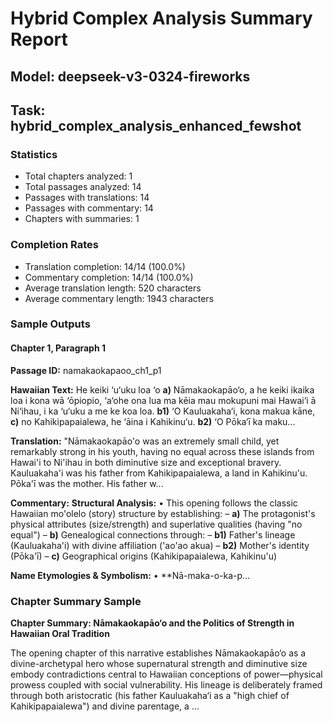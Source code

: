 # Hybrid Complex Analysis Summary Report
## Model: deepseek-v3-0324-fireworks
## Task: hybrid_complex_analysis_enhanced_fewshot

### Statistics
- Total chapters analyzed: 1
- Total passages analyzed: 14
- Passages with translations: 14
- Passages with commentary: 14
- Chapters with summaries: 1

### Completion Rates
- Translation completion: 14/14 (100.0%)
- Commentary completion: 14/14 (100.0%)
- Average translation length: 520 characters
- Average commentary length: 1943 characters

### Sample Outputs

#### Chapter 1, Paragraph 1
**Passage ID:** namakaokapaoo_ch1_p1

**Hawaiian Text:**
He keiki ‘u‘uku loa ‘o **a)** Nāmakaokapāo‘o, a he  keiki ikaika loa i kona wā ‘ōpiopio, ‘a‘ohe ona lua  ma kēia mau mokupuni mai Hawai‘i ā Ni‘ihau, i ka  ‘u‘uku a me ke koa loa. **b1)** ‘O Kauluakaha‘i, kona   makua kāne, **c)** no Kahikipapaialewa, he ‘āina i  Kahikinu‘u. **b2)** ‘O Pōka‘ī ka maku...

**Translation:**
"Nāmakaokapāo'o was an extremely small child, yet remarkably strong in his youth, having no equal across these islands from Hawai'i to Ni'ihau in both diminutive size and exceptional bravery. Kauluakaha'i was his father from Kahikipapaialewa, a land in Kahikinu'u. Pōka'ī was the mother. His father w...

**Commentary:**
**Structural Analysis:**
• This opening follows the classic Hawaiian mo'olelo (story) structure by establishing:
– **a)** The protagonist's physical attributes (size/strength) and superlative qualities (having "no equal")
– **b)** Genealogical connections through:
  – **b1)** Father's lineage (Kauluakaha'i) with divine affiliation ('ao'ao akua)
  – **b2)** Mother's identity (Pōka'ī)
– **c)** Geographical origins (Kahikipapaialewa, Kahikinu'u)

**Name Etymologies & Symbolism:**
• **Nā-maka-o-ka-p...

### Chapter Summary Sample
**Chapter Summary: Nāmakaokapāo‘o and the Politics of Strength in Hawaiian Oral Tradition**  

The opening chapter of this narrative establishes Nāmakaokapāo‘o as a divine-archetypal hero whose supernatural strength and diminutive size embody contradictions central to Hawaiian conceptions of power—physical prowess coupled with social vulnerability. His lineage is deliberately framed through both aristocratic (his father Kauluakaha‘i as a "high chief of Kahikipapaialewa") and divine parentage, a ...